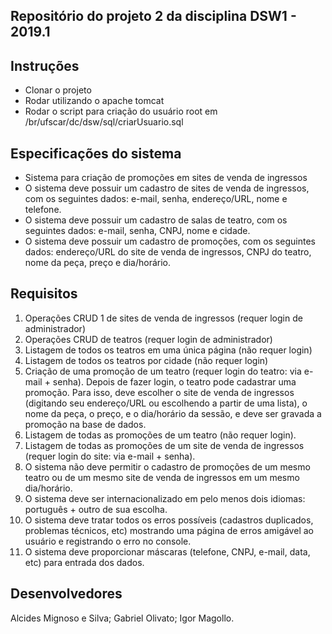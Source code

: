 ## Repositório do projeto 2 da disciplina DSW1 - 2019.1

## Instruções

- Clonar o projeto
- Rodar utilizando o apache tomcat
- Rodar o script para criação do usuário root em /br/ufscar/dc/dsw/sql/criarUsuario.sql

## Especificações do sistema

- Sistema para criação de promoções em sites de venda de ingressos
- O sistema deve possuir um cadastro de sites de venda de ingressos, com os
seguintes dados: e-mail, senha, endereço/URL, nome e telefone.
- O sistema deve possuir um cadastro de salas de teatro, com os seguintes dados:
e-mail, senha, CNPJ, nome e cidade.
- O sistema deve possuir um cadastro de promoções, com os seguintes dados:
endereço/URL do site de venda de ingressos, CNPJ do teatro, nome da peça,
preço e dia/horário.

## Requisitos
1. Operações CRUD 1 de sites de venda de ingressos (requer login de
administrador)
2. Operações CRUD de teatros (requer login de administrador)
3. Listagem de todos os teatros em uma única página (não requer login)
4. Listagem de todos os teatros por cidade (não requer login)
5. Criação de uma promoção de um teatro (requer login do teatro: via e-
mail + senha). Depois de fazer login, o teatro pode cadastrar uma
promoção. Para isso, deve escolher o site de venda de ingressos
(digitando seu endereço/URL ou escolhendo a partir de uma lista), o nome
da peça, o preço, e o dia/horário da sessão, e deve ser gravada a
promoção na base de dados.
6. Listagem de todas as promoções de um teatro (não requer login).
7. Listagem de todas as promoções de um site de venda de ingressos
(requer login do site: via e-mail + senha).
8. O sistema não deve permitir o cadastro de promoções de um mesmo
teatro ou de um mesmo site de venda de ingressos em um mesmo
dia/horário.
9. O sistema deve ser internacionalizado em pelo menos dois idiomas:
português + outro de sua escolha.
10. O sistema deve tratar todos os erros possíveis (cadastros duplicados, problemas
técnicos, etc) mostrando uma página de erros amigável ao usuário e registrando
o erro no console.
11. O sistema deve proporcionar máscaras (telefone,
CNPJ, e-mail, data, etc) para entrada dos dados.

## Desenvolvedores
Alcides Mignoso e Silva; Gabriel Olivato; Igor Magollo.
